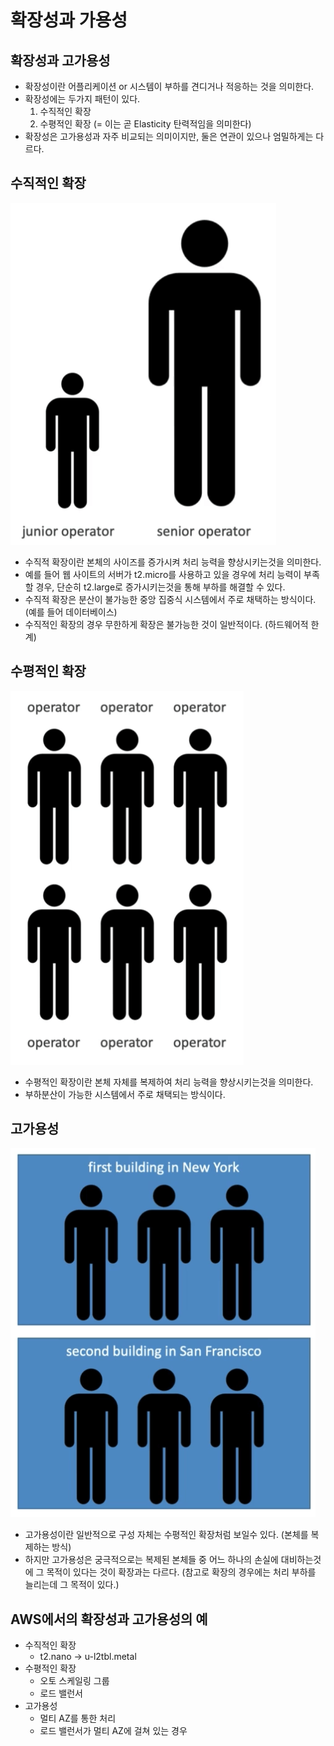 # 확장성과 가용성

## 확장성과 고가용성

- 확장성이란 어플리케이션 or 시스템이 부하를 견디거나 적응하는 것을 의미한다.
- 확장성에는 두가지 패턴이 있다.
  1. 수직적인 확장
  2. 수평적인 확장 (= 이는 곧 Elasticity 탄력적임을 의미한다)
- 확장성은 고가용성과 자주 비교되는 의미이지만, 둘은 연관이 있으나 엄밀하게는 다르다.

## 수직적인 확장

![images/scalability_availability/1.png](images/scalability_availability/1.png)

- 수직적 확장이란 본체의 사이즈를 증가시켜 처리 능력을 향상시키는것을 의미한다.
- 예를 들어 웹 사이트의 서버가 t2.micro를 사용하고 있을 경우에 처리 능력이 부족할 경우, 단순히 t2.large로 증가시키는것을 통해 부하를 해결할 수 있다.
- 수직적 확장은 분산이 불가능한 중앙 집중식 시스템에서 주로 채택하는 방식이다. (예를 들어 데이터베이스)
- 수직적인 확장의 경우 무한하게 확장은 불가능한 것이 일반적이다. (하드웨어적 한계)

## 수평적인 확장

![images/scalability_availability/2.png](images/scalability_availability/2.png)

- 수평적인 확장이란 본체 자체를 복제하여 처리 능력을 향상시키는것을 의미한다.
- 부하분산이 가능한 시스템에서 주로 채택되는 방식이다.

## 고가용성

![images/scalability_availability/3.png](images/scalability_availability/3.png)

- 고가용성이란 일반적으로 구성 자체는 수평적인 확장처럼 보일수 있다. (본체를 복제하는 방식)
- 하지만 고가용성은 궁극적으로는 복제된 본체들 중 어느 하나의 손실에 대비하는것에 그 목적이 있다는 것이 확장과는 다르다. (참고로 확장의 경우에는 처리 부하를 늘리는데 그 목적이 있다.)

## AWS에서의 확장성과 고가용성의 예

- 수직적인 확장
  - t2.nano → u-l2tbl.metal
- 수평적인 확장
  - 오토 스케일링 그룹
  - 로드 밸런서
- 고가용성
  - 멀티 AZ를 통한 처리
  - 로드 밸런서가 멀티 AZ에 걸쳐 있는 경우
